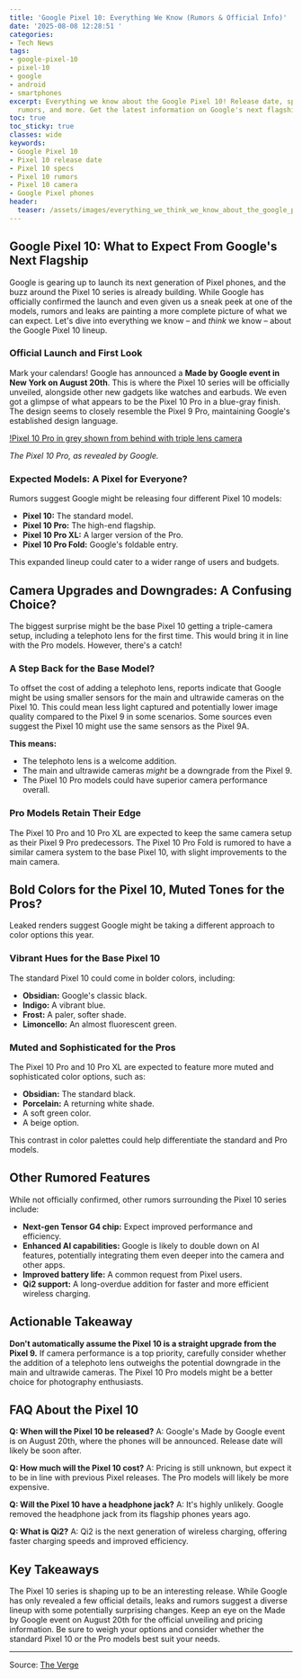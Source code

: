 ```yaml
---
title: 'Google Pixel 10: Everything We Know (Rumors & Official Info)'
date: '2025-08-08 12:28:51 '
categories:
- Tech News
tags:
- google-pixel-10
- pixel-10
- google
- android
- smartphones
excerpt: Everything we know about the Google Pixel 10! Release date, specs, features,
  rumors, and more. Get the latest information on Google's next flagship phone.
toc: true
toc_sticky: true
classes: wide
keywords:
- Google Pixel 10
- Pixel 10 release date
- Pixel 10 specs
- Pixel 10 rumors
- Pixel 10 camera
- Google Pixel phones
header:
  teaser: /assets/images/everything_we_think_we_know_about_the_google_pixel_20250808122850.jpg
---
```


## Google Pixel 10: What to Expect From Google's Next Flagship

Google is gearing up to launch its next generation of Pixel phones, and the buzz around the Pixel 10 series is already building. While Google has officially confirmed the launch and even given us a sneak peek at one of the models, rumors and leaks are painting a more complete picture of what we can expect. Let's dive into everything we know – and *think* we know – about the Google Pixel 10 lineup.

### Official Launch and First Look

Mark your calendars! Google has announced a **Made by Google event in New York on August 20th**. This is where the Pixel 10 series will be officially unveiled, alongside other new gadgets like watches and earbuds. We even got a glimpse of what appears to be the Pixel 10 Pro in a blue-gray finish. The design seems to closely resemble the Pixel 9 Pro, maintaining Google's established design language.

[!Pixel 10 Pro in grey shown from behind with triple lens camera](https://platform.theverge.com/wp-content/uploads/sites/2/2025/07/91d602a5-ec74-4dbf-889b-f352bef1a6ef.mp4_snapshot_00.12.783.jpg?quality=90&strip=all&crop=0,0,100,100)

*The Pixel 10 Pro, as revealed by Google.*

### Expected Models: A Pixel for Everyone?

Rumors suggest Google might be releasing four different Pixel 10 models:

*   **Pixel 10:** The standard model.
*   **Pixel 10 Pro:** The high-end flagship.
*   **Pixel 10 Pro XL:** A larger version of the Pro.
*   **Pixel 10 Pro Fold:** Google's foldable entry.

This expanded lineup could cater to a wider range of users and budgets.

## Camera Upgrades and Downgrades: A Confusing Choice?

The biggest surprise might be the base Pixel 10 getting a triple-camera setup, including a telephoto lens for the first time. This would bring it in line with the Pro models. However, there's a catch!

### A Step Back for the Base Model?

To offset the cost of adding a telephoto lens, reports indicate that Google might be using smaller sensors for the main and ultrawide cameras on the Pixel 10. This could mean less light captured and potentially lower image quality compared to the Pixel 9 in some scenarios. Some sources even suggest the Pixel 10 might use the same sensors as the Pixel 9A.

**This means:**

*   The telephoto lens is a welcome addition.
*   The main and ultrawide cameras *might* be a downgrade from the Pixel 9.
*   The Pixel 10 Pro models could have superior camera performance overall.

### Pro Models Retain Their Edge

The Pixel 10 Pro and 10 Pro XL are expected to keep the same camera setup as their Pixel 9 Pro predecessors. The Pixel 10 Pro Fold is rumored to have a similar camera system to the base Pixel 10, with slight improvements to the main camera.

## Bold Colors for the Pixel 10, Muted Tones for the Pros?

Leaked renders suggest Google might be taking a different approach to color options this year.

### Vibrant Hues for the Base Pixel 10

The standard Pixel 10 could come in bolder colors, including:

*   **Obsidian:** Google's classic black.
*   **Indigo:** A vibrant blue.
*   **Frost:** A paler, softer shade.
*   **Limoncello:** An almost fluorescent green.

### Muted and Sophisticated for the Pros

The Pixel 10 Pro and 10 Pro XL are expected to feature more muted and sophisticated color options, such as:

*   **Obsidian:** The standard black.
*   **Porcelain:** A returning white shade.
*   A soft green color.
*   A beige option.

This contrast in color palettes could help differentiate the standard and Pro models.

## Other Rumored Features

While not officially confirmed, other rumors surrounding the Pixel 10 series include:

*   **Next-gen Tensor G4 chip:** Expect improved performance and efficiency.
*   **Enhanced AI capabilities:** Google is likely to double down on AI features, potentially integrating them even deeper into the camera and other apps.
*   **Improved battery life:** A common request from Pixel users.
*   **Qi2 support:** A long-overdue addition for faster and more efficient wireless charging.

## Actionable Takeaway

**Don't automatically assume the Pixel 10 is a straight upgrade from the Pixel 9.** If camera performance is a top priority, carefully consider whether the addition of a telephoto lens outweighs the potential downgrade in the main and ultrawide cameras. The Pixel 10 Pro models might be a better choice for photography enthusiasts.

## FAQ About the Pixel 10

**Q: When will the Pixel 10 be released?**
A: Google's Made by Google event is on August 20th, where the phones will be announced. Release date will likely be soon after.

**Q: How much will the Pixel 10 cost?**
A: Pricing is still unknown, but expect it to be in line with previous Pixel releases. The Pro models will likely be more expensive.

**Q: Will the Pixel 10 have a headphone jack?**
A: It's highly unlikely. Google removed the headphone jack from its flagship phones years ago.

**Q: What is Qi2?**
A: Qi2 is the next generation of wireless charging, offering faster charging speeds and improved efficiency.

## Key Takeaways

The Pixel 10 series is shaping up to be an interesting release. While Google has only revealed a few official details, leaks and rumors suggest a diverse lineup with some potentially surprising changes. Keep an eye on the Made by Google event on August 20th for the official unveiling and pricing information. Be sure to weigh your options and consider whether the standard Pixel 10 or the Pro models best suit your needs.

---

Source: [The Verge](https://www.theverge.com/news/713081/google-pixel-10-pro-xl-fold-rumors-specs-price-release-date)